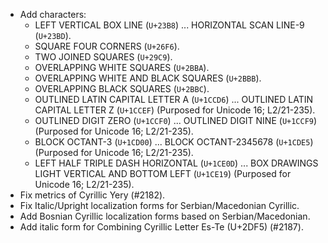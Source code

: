 * Add characters:
  - LEFT VERTICAL BOX LINE (`U+23B8`) ... HORIZONTAL SCAN LINE-9 (`U+23BD`).
  - SQUARE FOUR CORNERS (`U+26F6`).
  - TWO JOINED SQUARES (`U+29C9`).
  - OVERLAPPING WHITE SQUARES (`U+2BBA`).
  - OVERLAPPING WHITE AND BLACK SQUARES (`U+2BBB`).
  - OVERLAPPING BLACK SQUARES (`U+2BBC`).
  - OUTLINED LATIN CAPITAL LETTER A (`U+1CCD6`) ... OUTLINED LATIN CAPITAL LETTER Z (`U+1CCEF`) (Purposed for Unicode 16; L2/21-235).
  - OUTLINED DIGIT ZERO (`U+1CCF0`) ... OUTLINED DIGIT NINE (`U+1CCF9`) (Purposed for Unicode 16; L2/21-235).
  - BLOCK OCTANT-3 (`U+1CD00`) ... BLOCK OCTANT-2345678 (`U+1CDE5`) (Purposed for Unicode 16; L2/21-235).
  - LEFT HALF TRIPLE DASH HORIZONTAL (`U+1CE0D`) ... BOX DRAWINGS LIGHT VERTICAL AND
BOTTOM LEFT (`U+1CE19`) (Purposed for Unicode 16; L2/21-235).
* Fix metrics of Cyrillic Yery (#2182).
* Fix Italic/Upright localization forms for Serbian/Macedonian Cyrillic.
* Add Bosnian Cyrillic localization forms based on Serbian/Macedonian.
* Add italic form for Combining Cyrillic Letter Es-Te (U+2DF5) (#2187).
